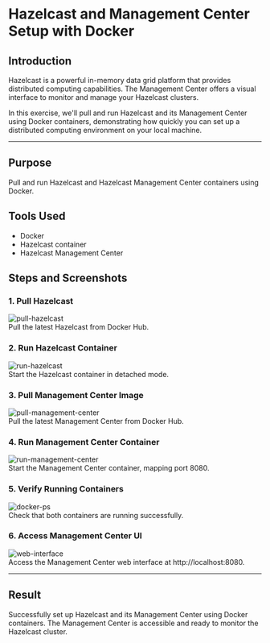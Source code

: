 # Hazelcast and Management Center Setup with Docker

## Introduction

Hazelcast is a powerful in-memory data grid platform that provides distributed computing capabilities. The Management Center offers a visual interface to monitor and manage your Hazelcast clusters.  

In this exercise, we'll pull and run Hazelcast and its Management Center using Docker containers, demonstrating how quickly you can set up a distributed computing environment on your local machine.

---

## Purpose  
Pull and run Hazelcast and Hazelcast Management Center containers using Docker.

## Tools Used  
- Docker
- Hazelcast container 
- Hazelcast Management Center 

## Steps and Screenshots

### 1. Pull Hazelcast   
![pull-hazelcast](pull-hazelcast.png)  
Pull the latest Hazelcast from Docker Hub.

### 2. Run Hazelcast Container  
![run-hazelcast](run-hazelcast.png)  
Start the Hazelcast container in detached mode.

### 3. Pull Management Center Image  
![pull-management-center](pull-hazelcast-management-center.png)  
Pull the latest Management Center from Docker Hub.

### 4. Run Management Center Container  
![run-management-center](run-hazelcast-management-center.png)  
Start the Management Center container, mapping port 8080.

### 5. Verify Running Containers  
![docker-ps](docker-ps.png)  
Check that both containers are running successfully.

### 6. Access Management Center UI  
![web-interface](web-interface-management-center.png)  
Access the Management Center web interface at http://localhost:8080.

---

## Result  
Successfully set up Hazelcast and its Management Center using Docker containers. The Management Center is accessible and ready to monitor the Hazelcast cluster.